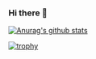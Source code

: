 ### Hi there 👋

[![Anurag's github stats](https://github-readme-stats.vercel.app/api?username=rodrigopauletti&theme=dark&show_icons=true)](https://github.com/anuraghazra/github-readme-stats)

[![trophy](https://github-profile-trophy.vercel.app/?username=rodrigopauletti&theme=onedark)](https://github.com/ryo-ma/github-profile-trophy)
